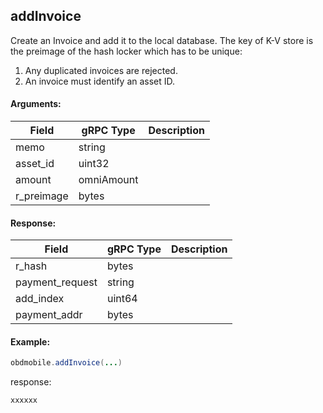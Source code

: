 ## addInvoice
<!-- 
中文用注释符号注释掉。创建一个收款Invoice 
-->  

Create an Invoice and add it to the local database. The key of K-V store is the preimage of the hash locker which has to be unique:  
1. Any duplicated invoices are rejected.
2. An invoice must identify an asset ID.  

#### Arguments:
| Field		   |	gRPC Type		|	   Description  |
| -------- 	 |	---------   |    ---------    |  
| memo	     |	string		  |	                |  
| asset_id   |	uint32		  |                 |  
| amount     |	omniAmount  |                 | 
| r_preimage |	bytes       |                 | 


#### Response:
| Field		         |	gRPC Type		|	   Description  |
| -------- 	       |	---------   |    ---------    |  
| r_hash	         |	bytes		    |	                |  
| payment_request  |	string		  |                 |  
| add_index        |	uint64      |                 | 
| payment_addr     |	bytes       |                 | 

#### Example:

<!--
java code example
-->

```java
obdmobile.addInvoice(...)
```

<!--
下面放例子的返回结果 
-->
response:
```
xxxxxx
```



